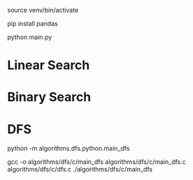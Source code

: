 source venv/bin/activate

pip install pandas

python main.py

# Linear Search




# Binary Search




# DFS

python -m algorithms.dfs.python.main_dfs

gcc -o algorithms/dfs/c/main_dfs algorithms/dfs/c/main_dfs.c algorithms/dfs/c/dfs.c
./algorithms/dfs/c/main_dfs

